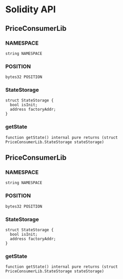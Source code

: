 # Solidity API

## PriceConsumerLib








### NAMESPACE

```solidity
string NAMESPACE
```







### POSITION

```solidity
bytes32 POSITION
```







### StateStorage








```solidity
struct StateStorage {
  bool isInit;
  address factoryAddr;
}
```

### getState

```solidity
function getState() internal pure returns (struct PriceConsumerLib.StateStorage stateStorage)
```








## PriceConsumerLib








### NAMESPACE

```solidity
string NAMESPACE
```







### POSITION

```solidity
bytes32 POSITION
```







### StateStorage








```solidity
struct StateStorage {
  bool isInit;
  address factoryAddr;
}
```

### getState

```solidity
function getState() internal pure returns (struct PriceConsumerLib.StateStorage stateStorage)
```








